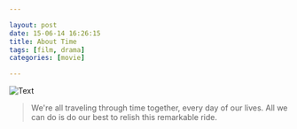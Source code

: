 ```yaml
---

layout: post
date: 15-06-14 16:26:15
title: About Time
tags: [film, drama]
categories: [movie]

---
```


![Text]({{site.url}}/assets/blog_img/2015-06-14-about-time/About.Time.2013.720p.BluRay.x264-WiKi.mkv_20150614_162346.389.png) 

> We're all traveling through time together, every day of our lives. All we can do is do our best to relish this remarkable ride.